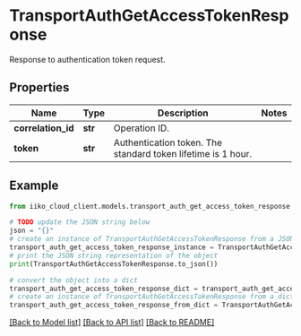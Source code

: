 # TransportAuthGetAccessTokenResponse

Response to authentication token request.

## Properties

Name | Type | Description | Notes
------------ | ------------- | ------------- | -------------
**correlation_id** | **str** | Operation ID. | 
**token** | **str** | Authentication token. The standard token lifetime is 1 hour. | 

## Example

```python
from iiko_cloud_client.models.transport_auth_get_access_token_response import TransportAuthGetAccessTokenResponse

# TODO update the JSON string below
json = "{}"
# create an instance of TransportAuthGetAccessTokenResponse from a JSON string
transport_auth_get_access_token_response_instance = TransportAuthGetAccessTokenResponse.from_json(json)
# print the JSON string representation of the object
print(TransportAuthGetAccessTokenResponse.to_json())

# convert the object into a dict
transport_auth_get_access_token_response_dict = transport_auth_get_access_token_response_instance.to_dict()
# create an instance of TransportAuthGetAccessTokenResponse from a dict
transport_auth_get_access_token_response_from_dict = TransportAuthGetAccessTokenResponse.from_dict(transport_auth_get_access_token_response_dict)
```
[[Back to Model list]](../README.md#documentation-for-models) [[Back to API list]](../README.md#documentation-for-api-endpoints) [[Back to README]](../README.md)


